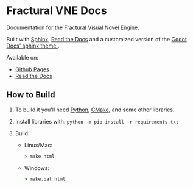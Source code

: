 # Fractural VNE Docs

Documentation for the [Fractural Visual Novel Engine]("https://github.com/Fractural/FracturalVisualNovelEngine").

Built with [Sphinx](https://www.sphinx-doc.org/en/master/), [Read the Docs](https://readthedocs.org/) and a customized version of the [Godot Docs' sphinx theme.](https://github.com/godotengine/godot-docs).

Available on:

- [Github Pages](https://fractural.github.io/FracturalVNEDocs)
- [Read the Docs](https://fracturalvne.readthedocs.io/)

## How to Build
1. To build it you'll need [Python](https://www.python.org/downloads/), [CMake](https://cmake.org/install/), and some other libraries.

2. Install libraries with:
    `python -m pip install -r requirements.txt`

3. Build:
    - Linux/Mac:
        ```bash
        > make html
        ```
    - Windows:
        ```bat
        > make.bat html
        ```
